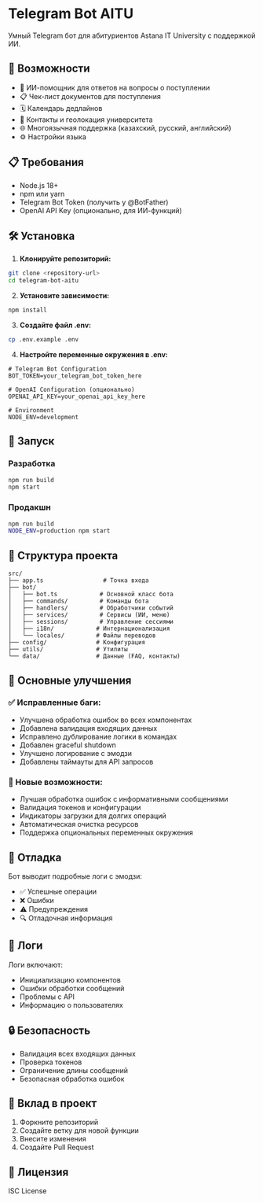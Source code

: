 # Telegram Bot AITU

Умный Telegram бот для абитуриентов Astana IT University с поддержкой ИИ.

## 🚀 Возможности

- 🤖 ИИ-помощник для ответов на вопросы о поступлении
- 📋 Чек-лист документов для поступления
- 🗓 Календарь дедлайнов
- 📍 Контакты и геолокация университета
- 🌐 Многоязычная поддержка (казахский, русский, английский)
- ⚙️ Настройки языка

## 📋 Требования

- Node.js 18+ 
- npm или yarn
- Telegram Bot Token (получить у @BotFather)
- OpenAI API Key (опционально, для ИИ-функций)

## 🛠 Установка

1. **Клонируйте репозиторий:**
```bash
git clone <repository-url>
cd telegram-bot-aitu
```

2. **Установите зависимости:**
```bash
npm install
```

3. **Создайте файл .env:**
```bash
cp .env.example .env
```

4. **Настройте переменные окружения в .env:**
```env
# Telegram Bot Configuration
BOT_TOKEN=your_telegram_bot_token_here

# OpenAI Configuration (опционально)
OPENAI_API_KEY=your_openai_api_key_here

# Environment
NODE_ENV=development
```

## 🚀 Запуск

### Разработка
```bash
npm run build
npm start
```

### Продакшн
```bash
npm run build
NODE_ENV=production npm start
```

## 📁 Структура проекта

```
src/
├── app.ts                 # Точка входа
├── bot/
│   ├── bot.ts            # Основной класс бота
│   ├── commands/         # Команды бота
│   ├── handlers/         # Обработчики событий
│   ├── services/         # Сервисы (ИИ, меню)
│   ├── sessions/         # Управление сессиями
│   ├── i18n/            # Интернационализация
│   └── locales/         # Файлы переводов
├── config/              # Конфигурация
├── utils/               # Утилиты
└── data/                # Данные (FAQ, контакты)
```

## 🔧 Основные улучшения

### ✅ Исправленные баги:
- Улучшена обработка ошибок во всех компонентах
- Добавлена валидация входящих данных
- Исправлено дублирование логики в командах
- Добавлен graceful shutdown
- Улучшено логирование с эмодзи
- Добавлены таймауты для API запросов

### 🚀 Новые возможности:
- Лучшая обработка ошибок с информативными сообщениями
- Валидация токенов и конфигурации
- Индикаторы загрузки для долгих операций
- Автоматическая очистка ресурсов
- Поддержка опциональных переменных окружения

## 🐛 Отладка

Бот выводит подробные логи с эмодзи:
- ✅ Успешные операции
- ❌ Ошибки
- ⚠️ Предупреждения
- 🔍 Отладочная информация

## 📝 Логи

Логи включают:
- Инициализацию компонентов
- Ошибки обработки сообщений
- Проблемы с API
- Информацию о пользователях

## 🔒 Безопасность

- Валидация всех входящих данных
- Проверка токенов
- Ограничение длины сообщений
- Безопасная обработка ошибок

## 🤝 Вклад в проект

1. Форкните репозиторий
2. Создайте ветку для новой функции
3. Внесите изменения
4. Создайте Pull Request

## 📄 Лицензия

ISC License 